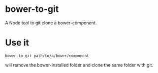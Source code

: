 # bower-to-git
A Node tool to git clone a bower-component.

# Use it

```
bower-to-git path/to/a/bower/component
```
will remove the bower-installed folder and clone the same folder with git.
